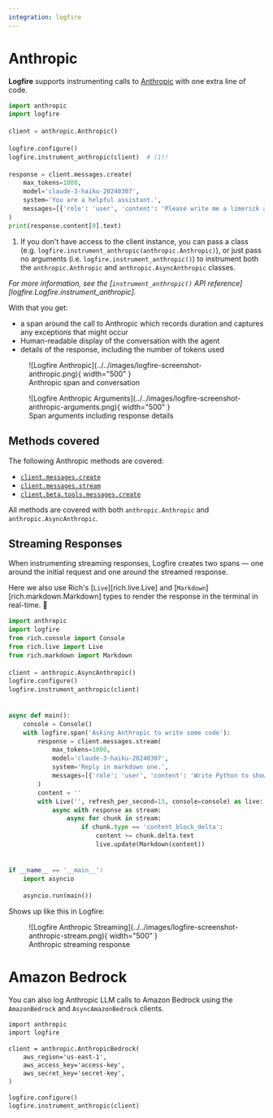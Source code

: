 ```yaml
---
integration: logfire
---
```

# Anthropic

**Logfire** supports instrumenting calls to [Anthropic](https://github.com/anthropics/anthropic-sdk-python)
with one extra line of code.

```python hl_lines="7"
import anthropic
import logfire

client = anthropic.Anthropic()

logfire.configure()
logfire.instrument_anthropic(client)  # (1)!

response = client.messages.create(
    max_tokens=1000,
    model='claude-3-haiku-20240307',
    system='You are a helpful assistant.',
    messages=[{'role': 'user', 'content': 'Please write me a limerick about Python logging.'}],
)
print(response.content[0].text)
```

1. If you don't have access to the client instance, you can pass a class (e.g. `logfire.instrument_anthropic(anthropic.Anthropic)`), or just pass no arguments (i.e. `logfire.instrument_anthropic()`) to instrument both the `anthropic.Anthropic` and `anthropic.AsyncAnthropic` classes.

_For more information, see the [`instrument_anthropic()` API reference][logfire.Logfire.instrument_anthropic]._

With that you get:

* a span around the call to Anthropic which records duration and captures any exceptions that might occur
* Human-readable display of the conversation with the agent
* details of the response, including the number of tokens used

<figure markdown="span">
  ![Logfire Anthropic](../../images/logfire-screenshot-anthropic.png){ width="500" }
  <figcaption>Anthropic span and conversation</figcaption>
</figure>

<figure markdown="span">
  ![Logfire Anthropic Arguments](../../images/logfire-screenshot-anthropic-arguments.png){ width="500" }
  <figcaption>Span arguments including response details</figcaption>
</figure>

## Methods covered

The following Anthropic methods are covered:

- [`client.messages.create`](https://docs.anthropic.com/en/api/messages)
- [`client.messages.stream`](https://docs.anthropic.com/en/api/messages-streaming)
- [`client.beta.tools.messages.create`](https://docs.anthropic.com/en/docs/tool-use)

All methods are covered with both `anthropic.Anthropic` and `anthropic.AsyncAnthropic`.

## Streaming Responses

When instrumenting streaming responses, Logfire creates two spans — one around the initial request and one
around the streamed response.

Here we also use Rich's [`Live`][rich.live.Live] and [`Markdown`][rich.markdown.Markdown] types to render the response in the terminal in real-time. :dancer:

```python
import anthropic
import logfire
from rich.console import Console
from rich.live import Live
from rich.markdown import Markdown

client = anthropic.AsyncAnthropic()
logfire.configure()
logfire.instrument_anthropic(client)


async def main():
    console = Console()
    with logfire.span('Asking Anthropic to write some code'):
        response = client.messages.stream(
            max_tokens=1000,
            model='claude-3-haiku-20240307',
            system='Reply in markdown one.',
            messages=[{'role': 'user', 'content': 'Write Python to show a tree of files 🤞.'}],
        )
        content = ''
        with Live('', refresh_per_second=15, console=console) as live:
            async with response as stream:
                async for chunk in stream:
                    if chunk.type == 'content_block_delta':
                        content += chunk.delta.text
                        live.update(Markdown(content))


if __name__ == '__main__':
    import asyncio

    asyncio.run(main())
```

Shows up like this in Logfire:

<figure markdown="span">
  ![Logfire Anthropic Streaming](../../images/logfire-screenshot-anthropic-stream.png){ width="500" }
  <figcaption>Anthropic streaming response</figcaption>
</figure>

# Amazon Bedrock
You can also log Anthropic LLM calls to Amazon Bedrock using the `AmazonBedrock` and `AsyncAmazonBedrock` clients.

```
import anthropic
import logfire

client = anthropic.AnthropicBedrock(
    aws_region='us-east-1',
    aws_access_key='access-key',
    aws_secret_key='secret-key',
)

logfire.configure()
logfire.instrument_anthropic(client)
```
